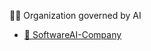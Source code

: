 
👩‍💻 Organization governed by AI
- [📖 SoftwareAI-Company](https://softwareai-company.com/sample-page)
